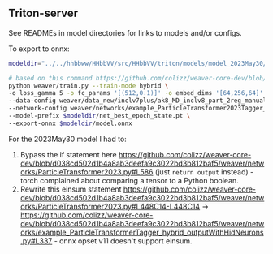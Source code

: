 ## Triton-server

See READMEs in model directories for links to models and/or configs.

To export to onnx:

```bash
modeldir="../../hhbbww/HHbbVV/src/HHbbVV/triton/models/model_2023May30/ak8_MD_inclv8_part_2reg_manual.useamp.lite.gm5.ddp-bs768-lr6p75e-3/"

# based on this command https://github.com/colizz/weaver-core-dev/blob/d038cd502d1b4a8ab3deefa9c3022bd3b812baf5/cmd_stage2.md?plain=1#L979-L1010
python weaver/train.py --train-mode hybrid \
-o loss_gamma 5 -o fc_params '[(512,0.1)]' -o embed_dims '[64,256,64]' -o pair_embed_dims '[32,32,32]' --use-amp \
--data-config weaver/data_new/inclv7plus/ak8_MD_inclv8_part_2reg_manual.yaml \
--network-config weaver/networks/example_ParticleTransformer2023Tagger_hybrid.py \
--model-prefix $modeldir/net_best_epoch_state.pt \
--export-onnx $modeldir/model.onnx
```

For the 2023May30 model I had to:

1. Bypass the if statement here https://github.com/colizz/weaver-core-dev/blob/d038cd502d1b4a8ab3deefa9c3022bd3b812baf5/weaver/networks/ParticleTransformer2023.py#L586 (just `return output` instead) - torch complained about comparing a tensor to a Python boolean.
2. Rewrite this einsum statement https://github.com/colizz/weaver-core-dev/blob/d038cd502d1b4a8ab3deefa9c3022bd3b812baf5/weaver/networks/ParticleTransformer2023.py#L448C14-L448C14 -> https://github.com/colizz/weaver-core-dev/blob/d038cd502d1b4a8ab3deefa9c3022bd3b812baf5/weaver/networks/example_ParticleTransformerTagger_hybrid_outputWithHidNeurons.py#L337 - onnx opset v11 doesn't support einsum.



